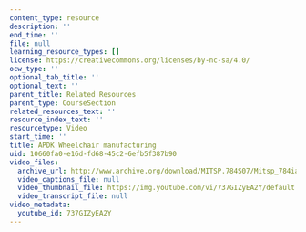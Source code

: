 ```yaml
---
content_type: resource
description: ''
end_time: ''
file: null
learning_resource_types: []
license: https://creativecommons.org/licenses/by-nc-sa/4.0/
ocw_type: ''
optional_tab_title: ''
optional_text: ''
parent_title: Related Resources
parent_type: CourseSection
related_resources_text: ''
resource_index_text: ''
resourcetype: Video
start_time: ''
title: APDK Wheelchair manufacturing
uid: 10660fa0-e16d-fd68-45c2-6efb5f387b90
video_files:
  archive_url: http://www.archive.org/download/MITSP.784S07/Mitsp_784iap07_apdk-wheelchair_300k.mp4
  video_captions_file: null
  video_thumbnail_file: https://img.youtube.com/vi/737GIZyEA2Y/default.jpg
  video_transcript_file: null
video_metadata:
  youtube_id: 737GIZyEA2Y
---
```

